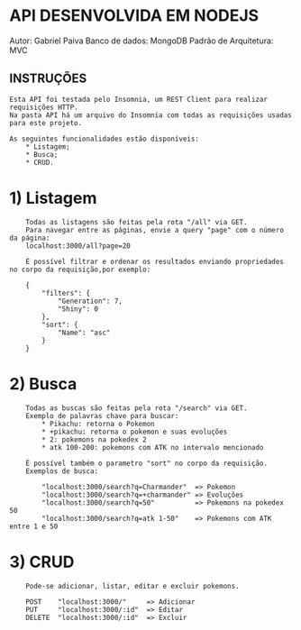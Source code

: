 # API DESENVOLVIDA EM NODEJS

Autor: Gabriel Paiva
Banco de dados: MongoDB
Padrão de Arquitetura: MVC

## INSTRUÇÕES
    Esta API foi testada pelo Insomnia, um REST Client para realizar requisições HTTP.
    Na pasta API há um arquivo do Insomnia com todas as requisições usadas para este projeto.

    As seguintes funcionalidades estão disponíveis:
        * Listagem;
        * Busca;
        * CRUD.

    
#   1) Listagem
        Todas as listagens são feitas pela rota "/all" via GET.
        Para navegar entre as páginas, envie a query "page" com o número da página:
        localhost:3000/all?page=20
        
        É possível filtrar e ordenar os resultados enviando propriedades no corpo da requisição,por exemplo:

        {
            "filters": {
                "Generation": 7,
                "Shiny": 0
            },
            "sort": {
                "Name": "asc"
            }
        }


#   2) Busca
        Todas as buscas são feitas pela rota "/search" via GET.
        Exemplo de palavras chave para buscar:
            * Pikachu: retorna o Pokemon
            * +pikachu: retorna o pokemon e suas evoluções
            * 2: pokemons na pokedex 2
            * atk 100-200: pokemons com ATK no intervalo mencionado
        
        É possível também o parametro "sort" no corpo da requisição.
        Exemplos de busca:

            "localhost:3000/search?q=Charmander"  => Pokemon
            "localhost:3000/search?q=+charmander" => Evoluções
            "localhost:3000/search?q=50"          => Pokemons na pokedex 50
            "localhost:3000/search?q=atk 1-50"    => Pokemons com ATK entre 1 e 50

#   3) CRUD
        Pode-se adicionar, listar, editar e excluir pokemons.
        
        POST    "localhost:3000/"     => Adicionar
        PUT     "localhost:3000/:id"  => Editar
        DELETE  "localhost:3000/:id"  => Excluir
